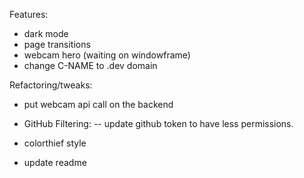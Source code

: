 Features:
- dark mode
- page transitions
- webcam hero (waiting on windowframe)
- change C-NAME to .dev domain

Refactoring/tweaks:
- put webcam api call on the backend
- GitHub Filtering:
-- update github token to have less permissions.
- colorthief style

- update readme